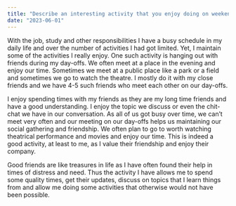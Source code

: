 ```yaml
---
title: "Describe an interesting activity that you enjoy doing on weekends."
date: "2023-06-01"
---
```


With the job, study and other responsibilities I have a busy schedule in my daily life and over the number of activities I had got limited. Yet, I maintain some of the activities I really enjoy. One such activity is hanging out with friends during my day-offs. We often meet at a place in the evening and enjoy our time. Sometimes we meet at a public place like a park or a field and sometimes we go to watch the theatre. I mostly do it with my close friends and we have 4-5 such friends who meet each other on our day-offs.

I enjoy spending times with my friends as they are my long time friends and have a good understanding. I enjoy the topic we discuss or even the chit-chat we have in our conversation. As all of us got busy over time, we can’t meet very often and our meeting on our day-offs helps us maintaining our social gathering and friendship. We often plan to go to worth watching theatrical performance and movies and enjoy our time. This is indeed a good activity, at least to me, as I value their friendship and enjoy their company.

Good friends are like treasures in life as I have often found their help in times of distress and need. Thus the activity I have allows me to spend some quality times, get their updates, discuss on topics that I learn things from and allow me doing some activities that otherwise would not have been possible.
